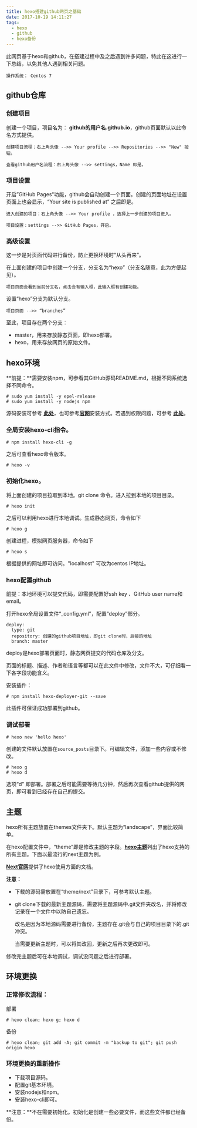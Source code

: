 ```yaml
---
title: hexo搭建github网页之基础
date: 2017-10-19 14:11:27
tags:
  - hexo
  - github
  - hexo备份
---
```


此网页基于hexo和github，在搭建过程中及之后遇到许多问题，特此在这进行一下总结，以免其他人遇到相关问题。

```
操作系统： Centos 7
```

## github仓库

### 创建项目

创建一个项目，项目名为： **github的用户名.github.io**，github页面默认以此命名方式提供。

```shell
创建项目流程：右上角头像 -->> Your profile -->> Repositories -->> "New" 按钮。

查看github用户名流程：右上角头像 -->> settings，Name 即是。
```

### 项目设置

开启”GitHub Pages“功能，github会自动创建一个页面。创建的页面地址在设置页面上也会显示，“Your site is published at” 之后即是。

```shell
进入创建的项目：右上角头像 -->> Your profile ，选择上一步创建的项目进入。

项目设置：settings -->> GitHub Pages，开启。
```

### 高级设置

这一步是对页面代码进行备份，防止更换环境时“从头再来”。

在上面创建的项目中创建一个分支，分支名为“hexo”（分支名随意，此为方便起见）。

```shell
项目页面会看到当前分支名，点击会有输入框，此输入框有创建功能。
```

设置“hexo”分支为默认分支。

```shell
项目页面 -->> “branches” 
```

至此，项目存在两个分支：

- master，用来存放静态页面，即hexo部署。
- hexo，用来存放网页的原始文件。

## hexo环境

**前提：**需要安装npm，可参看其GitHub源码README.md，根据不同系统选择不同命令。

```shell
# sudo yum install -y epel-release
# sudo yum install -y nodejs npm
```

源码安装可参考 [**此处**](http://frontenddev.org/article/ali-cloud-ecs-use-result-1-use-yum-to-install-nodejs-npm-environment.html)，也可参考[**官网**](https://github.com/nodesource/distributions)安装方式。若遇到权限问题，可参考 [**此处**](https://docs.npmjs.com/getting-started/fixing-npm-permissions)。

### 全局安装hexo-cli指令。

```shell
# npm install hexo-cli -g
```

之后可查看hexo命令版本。

```shell
# hexo -v 
```

### 初始化hexo。

将上面创建的项目拉取到本地。git clone 命令。进入拉到本地的项目目录。

```shell
# hexo init
```

之后可以利用hexo进行本地调试。生成静态网页，命令如下

```shell
# hexo g
```

创建进程，模拟网页服务器，命令如下

```shell
# hexo s
```

根据提供的网址即可访问。"localhost" 可改为centos IP地址。

### hexo配置github

前提：本地环境可以提交代码，即需要配置好ssh key 、GitHub user name和email。

打开hexo全局设置文件“_config.yml”，配置“deploy”部分。

```shell
deploy:
  type: git
  repository: 创建的github项目地址，即git clone时，后接的地址
  branch: master
```

deploy是hexo部署页面时，静态网页提交的代码仓库及分支。

页面的标题、描述、作者和语言等都可以在此文件中修改，文件不大，可仔细看一下各字段功能含义。

安装插件：

```shell
# npm install hexo-deployer-git --save
```

此插件可保证成功部署到github。

### 调试部署

```shell
# hexo new 'hello hexo'
```

创建的文件默认放置在`source_posts`目录下。可编辑文件，添加一些内容或不修改。

```shell
# hexo g
# hexo d
```

选项“d” 即部署。部署之后可能需要等待几分钟，然后再次查看github提供的网页，即可看到已经存在自己的提交。

## 主题

hexo所有主题放置在themes文件夹下。默认主题为“landscape”，界面比较简单。

在hexo配置文件中，“theme”即是修改主题的字段。[**hexo主题**](https://hexo.io/themes/)列出了hexo支持的所有主题。下面以最流行的next主题为例。

[**Next官网**](http://theme-next.iissnan.com/)提供了hexo使用方面的文档。

**注意：**

- 下载的源码需放置在“theme/next”目录下，可参考默认主题。

- git clone下载的最新主题源码，需要将主题源码中.git文件夹改名，并将修改记录在一个文件中以防自己遗忘。

  改名是因为本地源码需要进行备份，主题存在.git会与自己的项目目录下的.git冲突。

  当需要更新主题时，可以将其改回，更新之后再次更改即可。

修改完主题后可在本地调试，调试没问题之后进行部署。

## 环境更换

### 正常修改流程：

部署

```shell
# hexo clean; hexo g; hexo d
```

备份

```shell
# hexo clean; git add -A; git commit -m "backup to git"; git push origin hexo
```

### 环境更换的重新操作

- 下载项目源码。
- 配置git基本环境。
- 安装nodejs和npm。
- 安装hexo-cli即可。

**注意：**不在需要初始化。初始化是创建一些必要文件，而这些文件都已经备份。